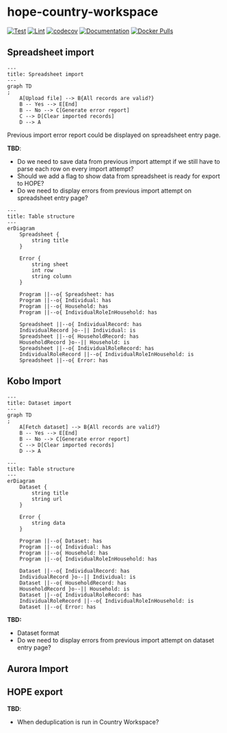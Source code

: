 # hope-country-workspace

[![Test](https://github.com/unicef/hope-country-workspace/actions/workflows/test.yml/badge.svg)](https://github.com/unicef/hope-country-workspace/actions/workflows/test.yml)
[![Lint](https://github.com/unicef/hope-country-workspace/actions/workflows/lint.yml/badge.svg)](https://github.com/unicef/hope-country-workspace/actions/workflows/lint.yml)
[![codecov](https://codecov.io/github/unicef/hope-country-workspace/graph/badge.svg?token=FBUB7HML5S)](https://codecov.io/github/unicef/hope-country-workspace)
[![Documentation](https://github.com/unicef/hope-country-workspace/actions/workflows/docs.yml/badge.svg)](https://unicef.github.io/hope-country-workspace/)
[![Docker Pulls](https://img.shields.io/docker/pulls/unicef/hope-country-workspace)](https://hub.docker.com/repository/docker/unicef/hope-country-workspace/tags)


## Spreadsheet import

```mermaid
---
title: Spreadsheet import
---
graph TD
;
    A[Upload file] --> B{All records are valid?}
    B -- Yes --> E[End]
    B -- No --> C[Generate error report]
    C --> D[Clear imported records]
    D --> A
```

Previous import error report could be displayed on spreadsheet entry page.

**TBD**:

- Do we need to save data from previous import attempt if we still have to parse
  each row on every import attempt?
- Should we add a flag to show data from spreadsheet is ready for export to HOPE?
- Do we need to display errors from previous import attempt on spreadsheet entry
  page?

```mermaid
---
title: Table structure
---
erDiagram
    Spreadsheet {
        string title
    }
    
    Error {
        string sheet
        int row
        string column
    }
    
    Program ||--o{ Spreadsheet: has
    Program ||--o{ Individual: has
    Program ||--o{ Household: has
    Program ||--o{ IndividualRoleInHousehold: has

    Spreadsheet ||--o{ IndividualRecord: has
    IndividualRecord }o--|| Individual: is
    Spreadsheet ||--o{ HouseholdRecord: has
    HouseholdRecord }o--|| Household: is
    Spreadsheet ||--o{ IndividualRoleRecord: has
    IndividualRoleRecord ||--o{ IndividualRoleInHousehold: is
    Spreadsheet ||--o{ Error: has
```

## Kobo Import

```mermaid
---
title: Dataset import
---
graph TD
;
    A[Fetch dataset] --> B{All records are valid?}
    B -- Yes --> E[End]
    B -- No --> C[Generate error report]
    C --> D[Clear imported records]
    D --> A
```

```mermaid
---
title: Table structure
---
erDiagram
    Dataset {
        string title
        string url
    }
    
    Error {
        string data
    }
    
    Program ||--o{ Dataset: has
    Program ||--o{ Individual: has
    Program ||--o{ Household: has
    Program ||--o{ IndividualRoleInHousehold: has
 
    Dataset ||--o{ IndividualRecord: has
    IndividualRecord }o--|| Individual: is
    Dataset ||--o{ HouseholdRecord: has
    HouseholdRecord }o--|| Household: is
    Dataset ||--o{ IndividualRoleRecord: has
    IndividualRoleRecord ||--o{ IndividualRoleInHousehold: is
    Dataset ||--o{ Error: has
```

**TBD:**
- Dataset format
- Do we need to display errors from previous import attempt on dataset entry page?

## Aurora Import

## HOPE export

**TBD**:

- When deduplication is run in Country Workspace?
